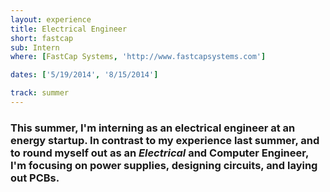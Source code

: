 ```yaml
---
layout: experience
title: Electrical Engineer
short: fastcap
sub: Intern
where: [FastCap Systems, 'http://www.fastcapsystems.com']

dates: ['5/19/2014', '8/15/2014']

track: summer
---
```


### This summer, I'm interning as an electrical engineer at an energy startup. In contrast to my experience last summer, and to round myself out as an *Electrical* and Computer Engineer, I'm focusing on power supplies, designing circuits, and laying out PCBs.